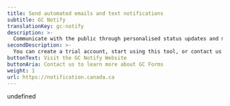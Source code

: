 ```yaml
---
title: Send automated emails and text notifications
subtitle: GC Notify
translationKey: gc-notify
description: >-
  Communicate with the public through personalised status updates and messages.
secondDescription: >-
  You can create a trial account, start using this tool, or contact us or by visiting the GC Notify website.
buttonText: Visit the GC Notify Website
buttonAria: Contact us to learn more about GC Forms
weight: 1
url: https://notification.canada.ca
---
```


undefined
